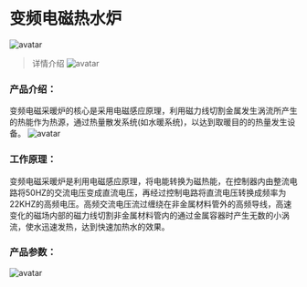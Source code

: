 # 变频电磁热水炉
![ avatar ](./img/product/product2.jpg)
> 详情介绍
![ avatar ](./img/product/82682.jpg)
### 产品介绍：
变频电磁采暖炉的核心是采用电磁感应原理，利用磁力线切割金属发生涡流所产生的热能作为热源，通过热量散发系统(如水暖系统)，以达到取暖目的的热量发生设备。
![ avatar ](./img/product/10274.jpg)
### 工作原理：
变频电磁采暖炉是利用电磁感应原理，将电能转换为磁热能，在控制器内由整流电路将50HZ的交流电压变成直流电压，再经过控制电路将直流电压转换成频率为22KHZ的高频电压。高频交流电压流过缠绕在非金属材料管外的高频导线，高速变化的磁场内部的磁力线切割非金属材料管内的通过金属容器时产生无数的小涡流，使水迅速发热，达到快速加热水的效果。
### 产品参数：
![ avatar ](./img/product/64253.jpg)
